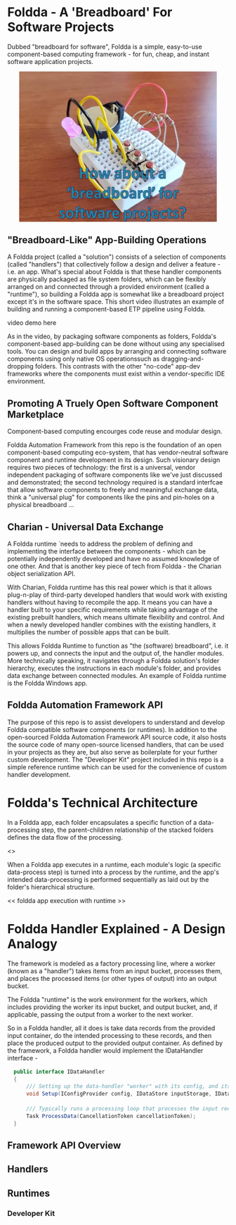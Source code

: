 # Foldda - A 'Breadboard' For Software Projects

Dubbed "breadboard for software", Foldda is a simple, easy-to-use component-based computing framework - for fun, cheap, and instant software application projects.

<div align="center">
<img src="_Resources/foldda-breadboard.png" width="450" align="center">
</div>

## "Breadboard-Like" App-Building Operations 

A Foldda project (called a "solution") consists of a selection of components (called "handlers") that collectively follow a design and deliver a feature - i.e. an app. What's special about Foldda is that these handler components are physically packaged as file system folders, which can be flexibly arranged on and connected through a provided environment (called a "runtime"), so building a Foldda app is somewhat like a breadboard project except it's in the software space.  This short video illustrates  an example of building and running a component-based ETP pipeline using Foldda.

video demo here

As in the video, by packaging software components as folders, Foldda's component-based app-building can be done without using any specialised tools. You can design and build apps by arranging and connecting software components using only native OS operationssuch as dragging-and-dropping folders. This contrasts with the other "no-code" app-dev frameworks where the components must exist within a vendor-specific IDE environment. 

## Promoting A Truely Open Software Component Marketplace 

Component-based computing encourges code reuse and modular design. 

Foldda Automation Framework from this repo is the foundation of an open component-based computing eco-system, that has vendor-neutral software component and runtime development in its design. Such visionary design requires two pieces of technology: the first is a universal, vendor independent packaging of software components like we've just discussed and demonstrated; the second technology required is a standard interfcae that allow software components to freely and meaningful exchange data, think a "universal plug" for components like the pins and pin-holes on a physical breadboard ...

## Charian - Universal Data Exchange

A Foldda runtime `needs to address the problem of defining and implementing the interface between the components - which can be potentially independently developed and have no assumed knowledge of one other. And that is another key piece of tech from Foldda - the Charian object serialization API.

With Charian, Foldda runtime has this real power which is that it allows plug-n-play of third-party developed handlers that would work with existing handlers without having to recompile the app. It means you can have a handler built to your specific requirements while taking advantage of the existing prebuilt handlers, which means ultimate flexibility and control. And when a newly developed handler combines with the existing handlers, it multiplies the number of possible apps that can be built.

This allows Foldda Runtime to function as "the (software) breadboard", i.e. it powers up, and connects the input and the output of, the handler modules. More technically speaking, it navigates through a Foldda solution's folder hierarchy, executes the instructions in each module's folder, and provides data exchange between connected modules. An example of Foldda runtime is the Foldda Windows app.

## Foldda Automation Framework API

The purpose of this repo is to assist developers to understand and develop Foldda compatible software components (or runtimes). In addition to the open-sourced Foldda Automation Framework API source code, it also hosts the source code of many open-source licensed handlers, that can be used in your projects as they are, but also serve as boilerplate for your further custom development. The "Developer Kit" project included in this repo is a simple reference runtime which can be used for the convenience of custom handler development.

# Foldda's Technical Architecture 

In a Foldda app, each folder encapsulates a specific function of a data-processing step, the parent-children relationship of the stacked folders defines the data flow of the processing.

<<A pic of Foldda program flow>>

When a Foldda app executes in a runtime, each module's logic (a specific data-process step) is turned into a process by the runtime, and the app's intended data-processing is performed sequentially as laid out by the folder's hierarchical structure.

<< foldda app execution with runtime >>

# Foldda Handler Explained - A Design Analogy

The framework is modeled as a factory processing line, where a worker (known as a "handler") takes items from an input bucket, processes them, and places the processed items (or other types of output) into an output bucket.

The Foldda "runtime" is the work environment for the workers, which includes providing the worker its input bucket, and output bucket, and, if applicable, passing the output from a worker to the next worker.

So in a Foldda handler, all it does is take data records from the provided input container, do the intended processing to these records, and then place the produced output to the provided output container. As defined by the framework, a Foldda handler would implement the IDataHandler interface - 

```csharp
  public interface IDataHandler
  {
      /// Setting up the data-handler "worker" with its config, and its input and output storage 
      void Setup(IConfigProvider config, IDataStore inputStorage, IDataStore ouputStorage);

      /// Typically runs a processing loop that processes the input records and saves the output records to the output storage.
      Task ProcessData(CancellationToken cancellationToken);
  }
```

## Framework API Overview

## Handlers

## Runtimes

### Developer Kit




